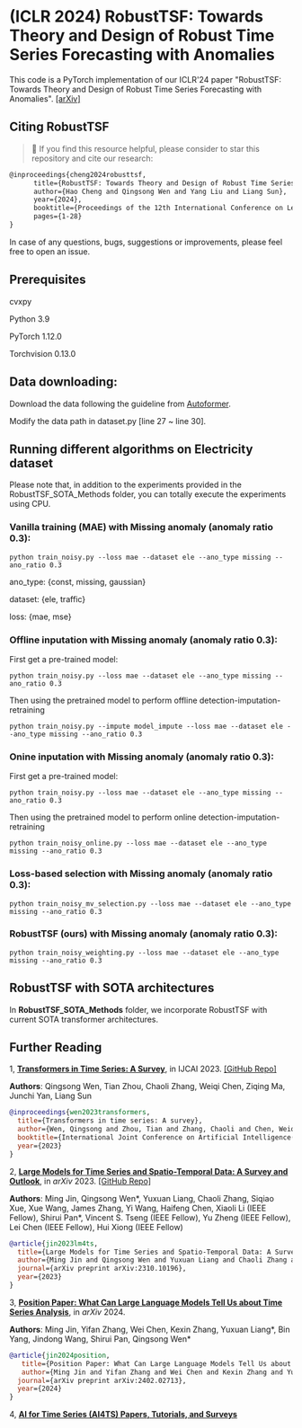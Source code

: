 # (ICLR 2024) RobustTSF: Towards Theory and Design of Robust Time Series Forecasting with Anomalies

This code is a PyTorch implementation of our ICLR'24 paper "RobustTSF: Towards Theory and Design of Robust Time Series Forecasting with Anomalies". [[arXiv]](https://arxiv.org/abs/2402.02032)
## Citing RobustTSF
> 🌟 If you find this resource helpful, please consider to star this repository and cite our research:

```tex
@inproceedings{cheng2024robusttsf,
      title={RobustTSF: Towards Theory and Design of Robust Time Series Forecasting with Anomalies}, 
      author={Hao Cheng and Qingsong Wen and Yang Liu and Liang Sun},
      year={2024},
      booktitle={Proceedings of the 12th International Conference on Learning Representations},
      pages={1-28}
}
```
In case of any questions, bugs, suggestions or improvements, please feel free to open an issue.

## Prerequisites

cvxpy

Python 3.9

PyTorch 1.12.0

Torchvision 0.13.0

## Data downloading:

Download the data following the guideline from [Autoformer](https://github.com/thuml/Autoformer).

Modify the data path in dataset.py [line 27 ~ line 30].

## Running different algorithms on Electricity dataset

Please note that, in addition to the experiments provided in the RobustTSF_SOTA_Methods folder, you can totally execute the experiments using CPU.

### Vanilla training (MAE) with Missing anomaly (anomaly ratio 0.3): 

```
python train_noisy.py --loss mae --dataset ele --ano_type missing --ano_ratio 0.3 
```

ano_type: {const, missing, gaussian}

dataset: {ele, traffic}

loss: {mae, mse}

### Offline inputation with Missing anomaly (anomaly ratio 0.3): 

First get a pre-trained model: 

```
python train_noisy.py --loss mae --dataset ele --ano_type missing --ano_ratio 0.3 
```

Then using the pretrained model to perform offline detection-imputation-retraining

```
python train_noisy.py --impute model_impute --loss mae --dataset ele --ano_type missing --ano_ratio 0.3 
```

### Onine inputation with Missing anomaly (anomaly ratio 0.3): 

First get a pre-trained model: 

```
python train_noisy.py --loss mae --dataset ele --ano_type missing --ano_ratio 0.3 
```

Then using the pretrained model to perform online detection-imputation-retraining

```
python train_noisy_online.py --loss mae --dataset ele --ano_type missing --ano_ratio 0.3 
```

### Loss-based selection with Missing anomaly (anomaly ratio 0.3): 

```
python train_noisy_mv_selection.py --loss mae --dataset ele --ano_type missing --ano_ratio 0.3 
```

### RobustTSF (ours) with Missing anomaly (anomaly ratio 0.3): 

```
python train_noisy_weighting.py --loss mae --dataset ele --ano_type missing --ano_ratio 0.3 
```

## RobustTSF with SOTA architectures

In **RobustTSF_SOTA_Methods** folder, we incorporate RobustTSF with current SOTA transformer architectures.




## Further Reading
1, [**Transformers in Time Series: A Survey**](https://arxiv.org/abs/2202.07125), in IJCAI 2023.
[\[GitHub Repo\]](https://github.com/qingsongedu/time-series-transformers-review)

**Authors**: Qingsong Wen, Tian Zhou, Chaoli Zhang, Weiqi Chen, Ziqing Ma, Junchi Yan, Liang Sun

```bibtex
@inproceedings{wen2023transformers,
  title={Transformers in time series: A survey},
  author={Wen, Qingsong and Zhou, Tian and Zhang, Chaoli and Chen, Weiqi and Ma, Ziqing and Yan, Junchi and Sun, Liang},
  booktitle={International Joint Conference on Artificial Intelligence(IJCAI)},
  year={2023}
}
```

2, [**Large Models for Time Series and Spatio-Temporal Data: A Survey and Outlook**](https://arxiv.org/abs/2310.10196), in *arXiv* 2023.
[\[GitHub Repo\]](https://github.com/qingsongedu/Awesome-TimeSeries-SpatioTemporal-LM-LLM)

**Authors**: Ming Jin, Qingsong Wen*, Yuxuan Liang, Chaoli Zhang, Siqiao Xue, Xue Wang, James Zhang, Yi Wang, Haifeng Chen, Xiaoli Li (IEEE Fellow), Shirui Pan*, Vincent S. Tseng (IEEE Fellow), Yu Zheng (IEEE Fellow), Lei Chen (IEEE Fellow), Hui Xiong (IEEE Fellow)

```bibtex
@article{jin2023lm4ts,
  title={Large Models for Time Series and Spatio-Temporal Data: A Survey and Outlook}, 
  author={Ming Jin and Qingsong Wen and Yuxuan Liang and Chaoli Zhang and Siqiao Xue and Xue Wang and James Zhang and Yi Wang and Haifeng Chen and Xiaoli Li and Shirui Pan and Vincent S. Tseng and Yu Zheng and Lei Chen and Hui Xiong},
  journal={arXiv preprint arXiv:2310.10196},
  year={2023}
}
```

3, [**Position Paper: What Can Large Language Models Tell Us about Time Series Analysis**](https://arxiv.org/abs/2402.02713), in *arXiv* 2024.

**Authors**: Ming Jin, Yifan Zhang, Wei Chen, Kexin Zhang, Yuxuan Liang*, Bin Yang, Jindong Wang, Shirui Pan, Qingsong Wen*


```bibtex
@article{jin2024position,
   title={Position Paper: What Can Large Language Models Tell Us about Time Series Analysis}, 
   author={Ming Jin and Yifan Zhang and Wei Chen and Kexin Zhang and Yuxuan Liang and Bin Yang and Jindong Wang and Shirui Pan and Qingsong Wen},
  journal={arXiv preprint arXiv:2402.02713},
  year={2024}
}
```
4, [**AI for Time Series (AI4TS) Papers, Tutorials, and Surveys**](https://github.com/qingsongedu/awesome-AI-for-time-series-papers)
 
